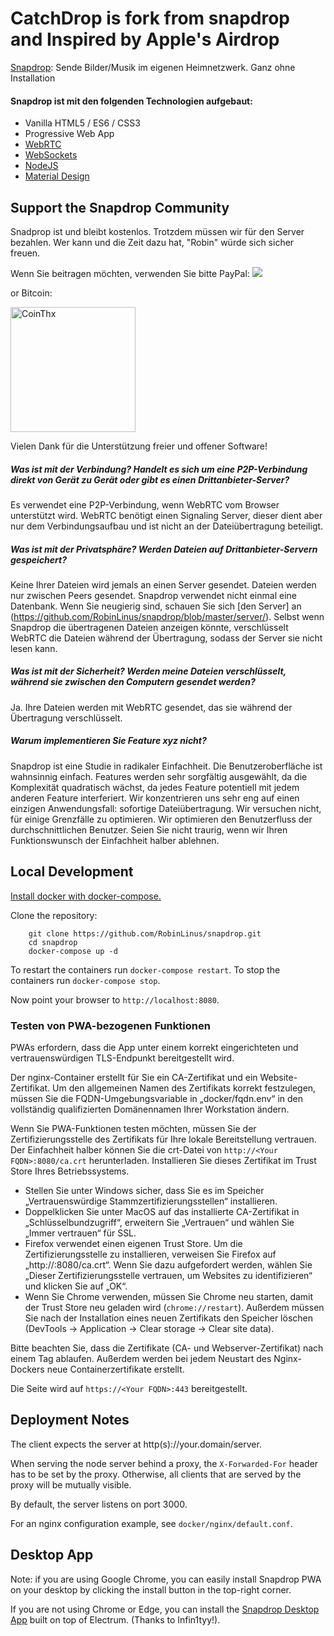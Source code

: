 # CatchDrop is fork from snapdrop and Inspired by Apple's Airdrop 

[Snapdrop](https://showtime.one): Sende Bilder/Musik im eigenen Heimnetzwerk. Ganz ohne Installation
#### Snapdrop ist mit den folgenden Technologien aufgebaut:
* Vanilla HTML5 / ES6 / CSS3  
* Progressive Web App
* [WebRTC](http://webrtc.org/)
* [WebSockets](http://www.websocket.org/)
* [NodeJS](https://nodejs.org/en/)
* [Material Design](https://material.google.com/)

## Support the Snapdrop Community
Snadprop ist und bleibt kostenlos. 
Trotzdem müssen wir für den Server bezahlen.
Wer kann und die Zeit dazu hat, "Robin" würde sich sicher freuen. 

Wenn Sie beitragen möchten, verwenden Sie bitte PayPal:
[<img src="https://www.paypalobjects.com/en_US/i/btn/btn_donateCC_LG.gif">](https://www.paypal.com/cgi-bin/webscr?cmd=_s-xclick&hosted_button_id=74D2NE84JHCWG&source=url)

or Bitcoin:

[<img src="https://coins.github.io/thx/logo-color-large-pill-320px.png" alt="CoinThx" width="200"/>](https://coins.github.io/thx/#1K9zQ8f4iTyhKyHWmiDKt21cYX2QSDckWB?label=Snapdrop&message=Thanks!%20Your%20contribution%20helps%20to%20keep%20Snapdrop%20free%20for%20everybody!) 

Vielen Dank für die Unterstützung freier und offener Software!

##### Was ist mit der Verbindung? Handelt es sich um eine P2P-Verbindung direkt von Gerät zu Gerät oder gibt es einen Drittanbieter-Server?
Es verwendet eine P2P-Verbindung, wenn WebRTC vom Browser unterstützt wird. WebRTC benötigt einen Signaling Server, dieser dient aber nur dem Verbindungsaufbau und ist nicht an der Dateiübertragung beteiligt.

##### Was ist mit der Privatsphäre? Werden Dateien auf Drittanbieter-Servern gespeichert?
Keine Ihrer Dateien wird jemals an einen Server gesendet. Dateien werden nur zwischen Peers gesendet. Snapdrop verwendet nicht einmal eine Datenbank. Wenn Sie neugierig sind, schauen Sie sich [den Server] an (https://github.com/RobinLinus/snapdrop/blob/master/server/). Selbst wenn Snapdrop die übertragenen Dateien anzeigen könnte, verschlüsselt WebRTC die Dateien während der Übertragung, sodass der Server sie nicht lesen kann.

##### Was ist mit der Sicherheit? Werden meine Dateien verschlüsselt, während sie zwischen den Computern gesendet werden?
Ja. Ihre Dateien werden mit WebRTC gesendet, das sie während der Übertragung verschlüsselt.

##### Warum implementieren Sie Feature xyz nicht?
Snapdrop ist eine Studie in radikaler Einfachheit. Die Benutzeroberfläche ist wahnsinnig einfach. Features werden sehr sorgfältig ausgewählt, da die Komplexität quadratisch wächst, da jedes Feature potentiell mit jedem anderen Feature interferiert. Wir konzentrieren uns sehr eng auf einen einzigen Anwendungsfall: sofortige Dateiübertragung.
Wir versuchen nicht, für einige Grenzfälle zu optimieren. Wir optimieren den Benutzerfluss der durchschnittlichen Benutzer. Seien Sie nicht traurig, wenn wir Ihren Funktionswunsch der Einfachheit halber ablehnen.

## Local Development
[Install docker with docker-compose.](https://docs.docker.com/compose/install/)

Clone the repository:
```
    git clone https://github.com/RobinLinus/snapdrop.git
    cd snapdrop
    docker-compose up -d
```

To restart the containers run `docker-compose restart`.
To stop the containers run `docker-compose stop`.

Now point your browser to `http://localhost:8080`.
### Testen von PWA-bezogenen Funktionen
PWAs erfordern, dass die App unter einem korrekt eingerichteten und vertrauenswürdigen TLS-Endpunkt bereitgestellt wird.

Der nginx-Container erstellt für Sie ein CA-Zertifikat und ein Website-Zertifikat. Um den allgemeinen Namen des Zertifikats korrekt festzulegen, müssen Sie die FQDN-Umgebungsvariable in „docker/fqdn.env“ in den vollständig qualifizierten Domänennamen Ihrer Workstation ändern.

Wenn Sie PWA-Funktionen testen möchten, müssen Sie der Zertifizierungsstelle des Zertifikats für Ihre lokale Bereitstellung vertrauen. Der Einfachheit halber können Sie die crt-Datei von `http://<Your FQDN>:8080/ca.crt` herunterladen. Installieren Sie dieses Zertifikat im Trust Store Ihres Betriebssystems.
- Stellen Sie unter Windows sicher, dass Sie es im Speicher „Vertrauenswürdige Stammzertifizierungsstellen“ installieren.
- Doppelklicken Sie unter MacOS auf das installierte CA-Zertifikat in „Schlüsselbundzugriff“, erweitern Sie „Vertrauen“ und wählen Sie „Immer vertrauen“ für SSL.
- Firefox verwendet einen eigenen Trust Store. Um die Zertifizierungsstelle zu installieren, verweisen Sie Firefox auf „http://<Your FQDN>:8080/ca.crt“. Wenn Sie dazu aufgefordert werden, wählen Sie „Dieser Zertifizierungsstelle vertrauen, um Websites zu identifizieren“ und klicken Sie auf „OK“.
- Wenn Sie Chrome verwenden, müssen Sie Chrome neu starten, damit der Trust Store neu geladen wird (`chrome://restart`). Außerdem müssen Sie nach der Installation eines neuen Zertifikats den Speicher löschen (DevTools -> Application -> Clear storage -> Clear site data).

Bitte beachten Sie, dass die Zertifikate (CA- und Webserver-Zertifikat) nach einem Tag ablaufen.
Außerdem werden bei jedem Neustart des Nginx-Dockers neue Containerzertifikate erstellt.

Die Seite wird auf `https://<Your FQDN>:443` bereitgestellt.
   
## Deployment Notes
The client expects the server at http(s)://your.domain/server.

When serving the node server behind a proxy, the `X-Forwarded-For` header has to be set by the proxy. Otherwise, all clients that are served by the proxy will be mutually visible.

By default, the server listens on port 3000.

For an nginx configuration example, see `docker/nginx/default.conf`.

## Desktop App 
Note: if you are using Google Chrome, you can easily install Snapdrop PWA on your desktop by clicking the install button in the top-right corner.

If you are not using Chrome or Edge, you can install the [Snapdrop Desktop App](https://github.com/infin1tyy/snapdrop-desktop) built on top of Electrum. (Thanks to Infin1tyy!).


